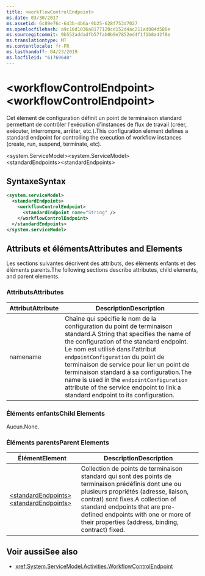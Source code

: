 ```yaml
---
title: <workflowControlEndpoint>
ms.date: 03/30/2017
ms.assetid: 6c89e76c-643b-4b6a-9b25-628f753d7027
ms.openlocfilehash: a9c16d1036a8177120cd152d4ac211ad084d588e
ms.sourcegitcommit: 9b552addadfb57fab0b9e7852ed4f1f1b8a42f8e
ms.translationtype: MT
ms.contentlocale: fr-FR
ms.lasthandoff: 04/23/2019
ms.locfileid: "61769640"
---
```

# <a name="workflowcontrolendpoint"></a><span data-ttu-id="96e84-101">\<workflowControlEndpoint></span><span class="sxs-lookup"><span data-stu-id="96e84-101">\<workflowControlEndpoint></span></span>
<span data-ttu-id="96e84-102">Cet élément de configuration définit un point de terminaison standard permettant de contrôler l'exécution d'instances de flux de travail (créer, exécuter, interrompre, arrêter, etc.).</span><span class="sxs-lookup"><span data-stu-id="96e84-102">This configuration element defines a standard endpoint for controlling the execution of workflow instances (create, run, suspend, terminate, etc).</span></span>  
  
<span data-ttu-id="96e84-103">\<system.ServiceModel></span><span class="sxs-lookup"><span data-stu-id="96e84-103">\<system.ServiceModel></span></span>  
<span data-ttu-id="96e84-104">\<standardEndpoints></span><span class="sxs-lookup"><span data-stu-id="96e84-104">\<standardEndpoints></span></span>  
  
## <a name="syntax"></a><span data-ttu-id="96e84-105">Syntaxe</span><span class="sxs-lookup"><span data-stu-id="96e84-105">Syntax</span></span>  
  
```xml  
<system.serviceModel>
  <standardEndpoints>
    <workflowControlEndpoint>
      <standardEndpoint name="String" />
    </workflowControlEndpoint>
  </standardEndpoints>
</system.serviceModel>
```  
  
## <a name="attributes-and-elements"></a><span data-ttu-id="96e84-106">Attributs et éléments</span><span class="sxs-lookup"><span data-stu-id="96e84-106">Attributes and Elements</span></span>  
 <span data-ttu-id="96e84-107">Les sections suivantes décrivent des attributs, des éléments enfants et des éléments parents.</span><span class="sxs-lookup"><span data-stu-id="96e84-107">The following sections describe attributes, child elements, and parent elements.</span></span>  
  
### <a name="attributes"></a><span data-ttu-id="96e84-108">Attributs</span><span class="sxs-lookup"><span data-stu-id="96e84-108">Attributes</span></span>  
  
|<span data-ttu-id="96e84-109">Attribut</span><span class="sxs-lookup"><span data-stu-id="96e84-109">Attribute</span></span>|<span data-ttu-id="96e84-110">Description</span><span class="sxs-lookup"><span data-stu-id="96e84-110">Description</span></span>|  
|---------------|-----------------|  
|<span data-ttu-id="96e84-111">name</span><span class="sxs-lookup"><span data-stu-id="96e84-111">name</span></span>|<span data-ttu-id="96e84-112">Chaîne qui spécifie le nom de la configuration du point de terminaison standard.</span><span class="sxs-lookup"><span data-stu-id="96e84-112">A String that specifies the name of the configuration of the standard endpoint.</span></span> <span data-ttu-id="96e84-113">Le nom est utilisé dans l'attribut `endpointConfiguration` du point de terminaison de service pour lier un point de terminaison standard à sa configuration.</span><span class="sxs-lookup"><span data-stu-id="96e84-113">The name is used in the `endpointConfiguration` attribute of the service endpoint to link a standard endpoint to its configuration.</span></span>|  
  
### <a name="child-elements"></a><span data-ttu-id="96e84-114">Éléments enfants</span><span class="sxs-lookup"><span data-stu-id="96e84-114">Child Elements</span></span>  
 <span data-ttu-id="96e84-115">Aucun.</span><span class="sxs-lookup"><span data-stu-id="96e84-115">None.</span></span>  
  
### <a name="parent-elements"></a><span data-ttu-id="96e84-116">Éléments parents</span><span class="sxs-lookup"><span data-stu-id="96e84-116">Parent Elements</span></span>  
  
|<span data-ttu-id="96e84-117">Élément</span><span class="sxs-lookup"><span data-stu-id="96e84-117">Element</span></span>|<span data-ttu-id="96e84-118">Description</span><span class="sxs-lookup"><span data-stu-id="96e84-118">Description</span></span>|  
|-------------|-----------------|  
|[<span data-ttu-id="96e84-119">\<standardEndpoints></span><span class="sxs-lookup"><span data-stu-id="96e84-119">\<standardEndpoints></span></span>](../../../../../docs/framework/configure-apps/file-schema/wcf/standardendpoints.md)|<span data-ttu-id="96e84-120">Collection de points de terminaison standard qui sont des points de terminaison prédéfinis dont une ou plusieurs propriétés (adresse, liaison, contrat) sont fixes.</span><span class="sxs-lookup"><span data-stu-id="96e84-120">A collection of standard endpoints that are pre-defined endpoints with one or more of their properties (address, binding, contract) fixed.</span></span>|  
  
## <a name="see-also"></a><span data-ttu-id="96e84-121">Voir aussi</span><span class="sxs-lookup"><span data-stu-id="96e84-121">See also</span></span>

- <xref:System.ServiceModel.Activities.WorkflowControlEndpoint>
